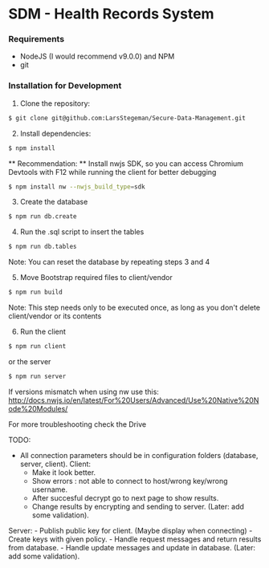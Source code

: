 # SDM - Health Records System

### Requirements
- NodeJS (I would recommend v9.0.0) and NPM
- git

### Installation for Development

1. Clone the repository:
```sh
$ git clone git@github.com:LarsStegeman/Secure-Data-Management.git
```

2. Install dependencies:
```sh
$ npm install
```
** Recommendation: ** Install nwjs SDK, so you can access Chromium Devtools with F12 while running the client for better debugging
```sh
$ npm install nw --nwjs_build_type=sdk
```

3. Create the database
```sh
$ npm run db.create
```

4. Run the .sql script to insert the tables
```sh
$ npm run db.tables
```
Note: You can reset the database by repeating steps 3 and 4

5. Move Bootstrap required files to client/vendor
```sh
$ npm run build
```
Note: This step needs only to be executed once, as long as you don't delete client/vendor or its contents

6. Run the client
```sh
$ npm run client
```
or the server
```sh
$ npm run server
```

If versions mismatch when using nw use this: 
http://docs.nwjs.io/en/latest/For%20Users/Advanced/Use%20Native%20Node%20Modules/

For more troubleshooting check the Drive

TODO:
- All connection parameters should be in configuration folders (database, server, client).
Client:
	- Make it look better.
	- Show errors : not able to connect to host/wrong key/wrong username.
	- After succesful decrypt go to next page to show results.
	- Change results by encrypting and sending to server. (Later: add some validation).

Server:
	- Publish public key for client. (Maybe display when connecting)
	- Create keys with given policy.
	- Handle request messages and return results from database.
	- Handle update messages and update in database. (Later: add some validation).

